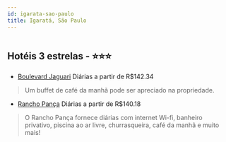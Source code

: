 ```yaml
---
id: igarata-sao-paulo
title: Igaratá, São Paulo
---
```


<center><img src="https://static.hotelurbano.com/reservas/prod0/12/12723/5bfc354eec675_boulevard-jaguari.jpg" alt="" /></center>


## Hotéis 3 estrelas - ⭐️⭐️⭐️

-    [Boulevard Jaguari](https://www.hurb.com/hoteis/igarata/boulevard-jaguari-12723?cmp=18055) Diárias a partir de R$142.34
   > Um buffet de café da manhã pode ser apreciado na propriedade.
-    [Rancho Pança](https://www.hurb.com/hoteis/igarata/rancho-panca-16892?cmp=18055) Diárias a partir de R$140.18
   > O Rancho Pança fornece diárias com internet Wi-fi, banheiro privativo, piscina ao ar livre, churrasqueira, café da manhã e muito mais!

